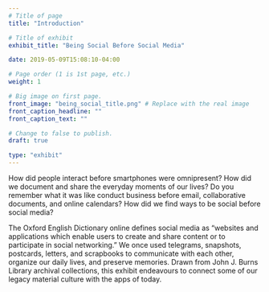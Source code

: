 ```yaml
---
# Title of page
title: "Introduction"

# Title of exhibit
exhibit_title: "Being Social Before Social Media"

date: 2019-05-09T15:08:10-04:00

# Page order (1 is 1st page, etc.)
weight: 1

# Big image on first page.
front_image: "being_social_title.png" # Replace with the real image
front_caption_headline: ""
front_caption_text: ""

# Change to false to publish.
draft: true

type: "exhibit"
---
```


How did people interact before smartphones were omnipresent? How did we document and share the everyday moments of our lives? Do you remember what it was like conduct business before email, collaborative documents, and online calendars? How did we find ways to be social before social media?

The Oxford English Dictionary online defines social media as “websites and applications which enable users to create and share content or to participate in social networking.” We once used telegrams, snapshots, postcards, letters, and scrapbooks to communicate with each other, organize our daily lives, and preserve memories. Drawn from John J. Burns Library archival collections, this exhibit endeavours to connect some of our legacy material culture with the apps of today.
